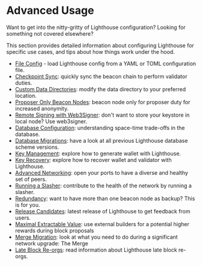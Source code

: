 # Advanced Usage

Want to get into the nitty-gritty of Lighthouse configuration? Looking for something not covered
elsewhere?

This section provides detailed information about configuring Lighthouse for specific use cases, and
tips about how things work under the hood.

* [File Config](./file-config.md) - load Lighthouse config from a YAML or TOML configuration file.
* [Checkpoint Sync](./checkpoint-sync.md): quickly sync the beacon chain to perform validator duties.
* [Custom Data Directories](./advanced-datadir.md): modify the data directory to your preferred location.
* [Proposer Only Beacon Nodes](./advanced-proposer-only.md): beacon node only for proposer duty for increased anonymity.
* [Remote Signing with Web3Signer](./validator-web3signer.md): don't want to store your keystore in local node? Use web3signer.
* [Database Configuration](./advanced_database.md): understanding space-time trade-offs in the database.
* [Database Migrations](./database-migrations.md): have a look at all previous Lighthouse database scheme versions.
* [Key Management](./key-management.md): explore how to generate wallet with Lighthouse.
* [Key Recovery](./key-recovery.md): explore how to recover wallet and validator with Lighthouse.
* [Advanced Networking](./advanced_networking.md): open your ports to have a diverse and healthy set of peers.
* [Running a Slasher](./slasher.md): contribute to the health of the network by running a slasher. 
* [Redundancy](./redundancy.md): want to have more than one beacon node as backup? This is for you.
* [Release Candidates](./advanced-release-candidates.md): latest release of Lighthouse to get feedback from users.
* [Maximal Extractable Value](./builders.md): use external builders for a potential higher rewards during block proposals
* [Merge Migration](./merge-migration.md): look at what you need to do during a significant network upgrade: The Merge
* [Late Block Re-orgs](./late-block-re-orgs.md): read information about Lighthouse late block re-orgs.
